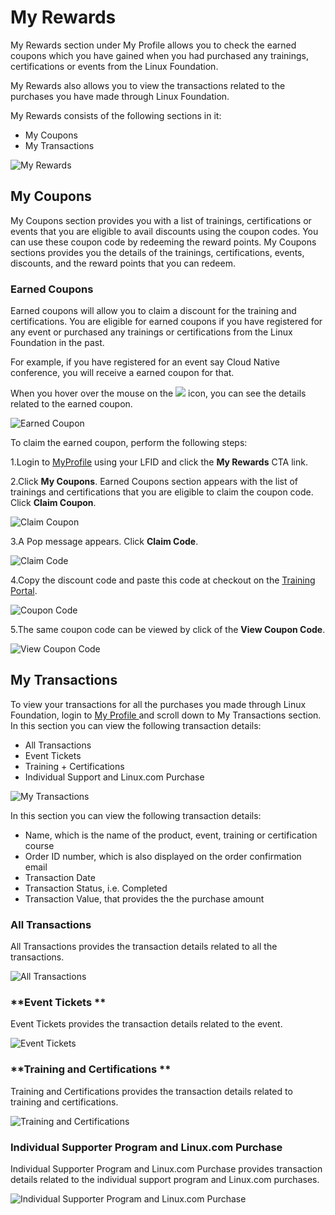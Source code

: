 # My Rewards

My Rewards section under My Profile allows you to check the earned coupons which you have gained when you had purchased any trainings, certifications or events from the Linux Foundation.&#x20;

My Rewards also allows you to view the transactions related to the purchases you have made through Linux Foundation.

My Rewards consists of the following sections in it:

* My Coupons
* My Transactions&#x20;

![My Rewards  ](<../.gitbook/assets/r1 (1) (1) (1).png>)

## My Coupons&#x20;

My Coupons section provides you with a list of trainings, certifications or events that you are eligible to avail discounts using the coupon codes. You can use these coupon code by redeeming the reward points.  My Coupons sections provides you the details of the trainings, certifications, events, discounts, and the reward points that you can redeem.&#x20;

### Earned Coupons

Earned coupons will allow you to claim a discount for the training and certifications. You are eligible for earned coupons if you have registered for any event or purchased any trainings or certifications from the Linux Foundation in the past.&#x20;

For example, if you have registered for an event say Cloud Native conference, you will receive a earned coupon for that.&#x20;

When you hover over the mouse on the ![](../.gitbook/assets/ei.png)  icon, you can see the details related to the earned coupon.

![Earned Coupon](<../.gitbook/assets/r1 (1) (1).png>)

To claim the earned coupon, perform the following steps:

1.Login to [MyProfile](http://myprofile.linuxfoundation.org) using your LFID and click the **My Rewards** CTA link.&#x20;

2.Click **My Coupons**. Earned Coupons section appears with the list of trainings and certifications that you are eligible to claim the coupon code. Click **Claim Coupon**.

![Claim Coupon](../.gitbook/assets/r1-copy.png)

3.A Pop message appears. Click **Claim Code**.&#x20;

![Claim Code](../.gitbook/assets/cc.png)

4.Copy the discount code and paste this code at checkout on the [Training Portal](https://trainingportal.linuxfoundation.org).

![Coupon Code](../.gitbook/assets/cc2.png)

5.The same coupon code can be viewed by click of the **View Coupon Code**.&#x20;

![View Coupon Code](../.gitbook/assets/cc3.png)

## My Transactions

To view your transactions for all the purchases you made through Linux Foundation, login to [My Profile ](https://myprofile.lfx.linuxfoundation.org)and scroll down to My Transactions section. In this section you can view the following transaction details:&#x20;

* All Transactions&#x20;
* Event Tickets&#x20;
* Training + Certifications&#x20;
* Individual Support and Linux.com Purchase&#x20;

![My Transactions](<../.gitbook/assets/my-transactions (1).png>)

In this section you can view the following transaction details: &#x20;

* Name, which is the name of the product, event, training or certification course
* Order ID number, which is also displayed on the order confirmation email&#x20;
* Transaction Date
* Transaction Status, i.e. Completed&#x20;
* Transaction Value, that provides the the purchase amount

### All Transactions

All Transactions provides the transaction details related to all the transactions.

![All Transactions ](<../.gitbook/assets/all-transactions (1).png>)

### **Event Tickets **

Event Tickets provides the transaction details related to the event.&#x20;

![Event Tickets ](../.gitbook/assets/transactions-event-tickets.png)

### **Training and Certifications **

Training and Certifications provides the transaction details related to training and certifications. &#x20;

![Training and Certifications ](../.gitbook/assets/transactions-training-+-certification.png)

### **Individual Supporter Program and Linux.com Purchase**

Individual Supporter Program and Linux.com Purchase provides transaction  details related to the individual support program and Linux.com purchases.

![Individual Supporter Program and Linux.com Purchase](../.gitbook/assets/transactions-individual-supporter.png)



&#x20;
